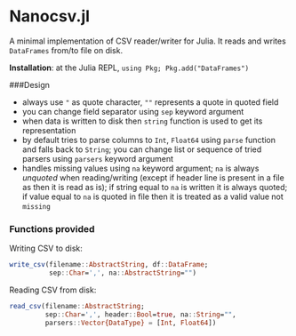 Nanocsv.jl
=============

A minimal implementation of CSV reader/writer for Julia.
It reads and writes `DataFrames` from/to file on disk.

**Installation**: at the Julia REPL, `using Pkg; Pkg.add("DataFrames")`

###Design

* always use `"` as quote character, `""` represents a quote in quoted field
* you can change field separator using `sep` keyword argument
* when data is written to disk then `string` function is used to get its representation
* by default tries to parse columns to `Int`, `Float64` using `parse` function and falls back to `String`; you can change list or sequence of tried parsers using `parsers` keyword argument
* handles missing values using `na` keyword argument; `na` is always *unquoted* when reading/writing (except if header line is present in a file as then it is read as is); if string equal to `na` is written it is always quoted; if value equal to `na` is quoted in file then it is treated as a valid value not `missing`

### Functions provided


Writing CSV to disk:
```julia
write_csv(filename::AbstractString, df::DataFrame;
          sep::Char=',', na::AbstractString="")
```

Reading CSV from disk:
```julia
read_csv(filename::AbstractString;
         sep::Char=',', header::Bool=true, na::String="",
         parsers::Vector{DataType} = [Int, Float64])
```

